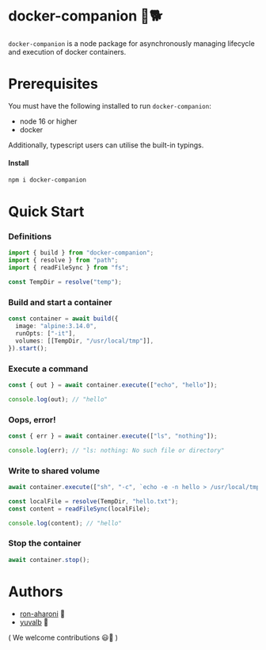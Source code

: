 # docker-companion 🐳🐕

`docker-companion` is a node package for asynchronously managing lifecycle and execution of docker containers.

# Prerequisites

You must have the following installed to run `docker-companion`:

- node 16 or higher
- docker

Additionally, typescript users can utilise the built-in typings.

#### Install

```sh
npm i docker-companion
```

# Quick Start

### Definitions

```ts
import { build } from "docker-companion";
import { resolve } from "path";
import { readFileSync } from "fs";

const TempDir = resolve("temp");
```

### Build and start a container

```ts
const container = await build({
  image: "alpine:3.14.0",
  runOpts: ["-it"],
  volumes: [[TempDir, "/usr/local/tmp"]],
}).start();
```

### Execute a command

```ts
const { out } = await container.execute(["echo", "hello"]);

console.log(out); // "hello"
```

### Oops, error!

```ts
const { err } = await container.execute(["ls", "nothing"]);

console.log(err); // "ls: nothing: No such file or directory"
```

### Write to shared volume

```ts
await container.execute(["sh", "-c", `echo -e -n hello > /usr/local/tmp/hello.txt`]);

const localFile = resolve(TempDir, "hello.txt");
const content = readFileSync(localFile);

console.log(content); // "hello"
```

### Stop the container

```ts
await container.stop();
```

# Authors

- [ron-aharoni](https://github.com/ron-aharoni) 🦆
- [yuvalb](https://github.com/yuvalb) 🦜

( We welcome contributions 😃🎉 )
